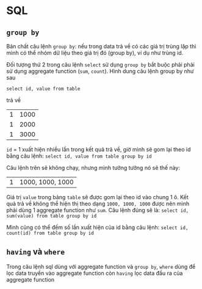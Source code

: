 # SQL

## `group by`

Bản chất câu lệnh `group by`: nếu trong data trả về có các giá trị trùng lặp thì mình có thể nhóm dữ liệu theo giá trị đó (group by), ví dụ như trùng id.

Đối tượng thứ 2 trong câu lệnh `select` sử dụng `group by` bắt buộc phải phải sử dụng aggregate function (`sum`, `count`). Hình dung câu lệnh group by như sau

`select id, value from table`

trả về

<table>
	<tr>
		<td>1</td>
		<td>1000</td>
	</tr>
	<tr>
		<td>1</td>
		<td>2000</td>
	</tr>
	<tr>
		<td>1</td>
		<td>3000</td>
	</tr>
</table>

`id` = 1 xuất hiện nhiều lần trong kết quả trả về, giờ mình sẽ gom lại theo id bằng câu lệnh: `select id, value from table group by id`

Câu lệnh trên sẽ không chạy, nhưng mình tưởng tưởng nó sẽ thế này:

<table>
	<tr>
		<td>1</td>
		<td>1000, 1000, 1000</td>
	</tr>
</table>

Giá trị `value` trong bảng `table` sẽ được gom lại theo id vào chung 1 ô. Kết quả trả về không thể hiện thị theo dạng `1000, 1000, 1000`  được nên mình phải dùng 1 aggregate function như `sum`. Câu lệnh đúng sẽ là: `select id, sum(value) from table group by id`

Mình cũng có thể đếm số lần xuất hiện của id bằng câu lệnh: `select id, count(id) from table group by id`

## `having` và `where`

Trong câu lệnh sql dùng với aggregate function và `group by`, `where` dùng để lọc data truyền vào aggregate function còn `having` lọc data đầu ra của aggregate function